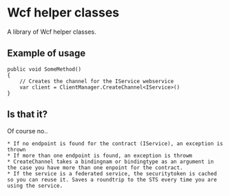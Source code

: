 Wcf helper classes
==================

A library of Wcf helper classes.

Example of usage
-----------------

	public void SomeMethod()
	{
	    // Creates the channel for the IService webservice
		var client = ClientManager.CreateChannel<IService>()
	}


Is that it?
--------------------------

Of course no..

	* If no endpoint is found for the contract (IService), an exception is thrown
	* If more than one endpoint is found, an exception is throwm
	* CreateChannel takes a bindingnam or bindingtype as an argument in the case you have more than one enpoint for the contract.
	* If the service is a federated service, the securitytoken is cached so you can reuse it. Saves a roundtrip to the STS every time you are using the service.

